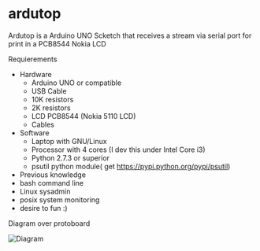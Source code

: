 ardutop
=======

Ardutop is a Arduino UNO Scketch that receives a stream via serial port for print in a PCB8544 Nokia LCD


Requierements

- Hardware
  - Arduino UNO or compatible
  - USB Cable
  - 10K resistors
  - 2K resistors
  - LCD PCB8544 (Nokia 5110 LCD)
  - Cables
- Software
  - Laptop with GNU/Linux 
  - Processor with 4 cores (I dev this under Intel Core i3)
  - Python 2.7.3 or superior
  - psutil python module( get https://pypi.python.org/pypi/psutil)
- Previous knowledge
 - bash command line
 - Linux sysadmin
 - posix system monitoring
 - desire to fun :)


Diagram over protoboard


![Diagram](http://www.idun.com.mx/images/ardutop_bb.png?raw=true)
